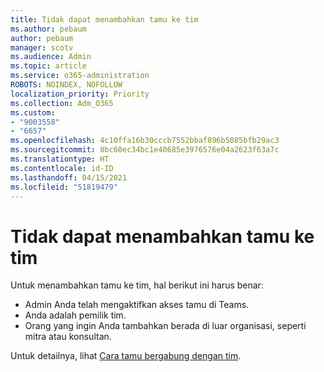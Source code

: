 ```yaml
---
title: Tidak dapat menambahkan tamu ke tim
ms.author: pebaum
author: pebaum
manager: scotv
ms.audience: Admin
ms.topic: article
ms.service: o365-administration
ROBOTS: NOINDEX, NOFOLLOW
localization_priority: Priority
ms.collection: Adm_O365
ms.custom:
- "9003558"
- "6657"
ms.openlocfilehash: 4c10ffa16b30cccb7552bbaf896b5085bfb29ac3
ms.sourcegitcommit: 8bc60ec34bc1e40685e3976576e04a2623f63a7c
ms.translationtype: HT
ms.contentlocale: id-ID
ms.lasthandoff: 04/15/2021
ms.locfileid: "51819479"
---
```

# <a name="cant-add-guests-to-a-team"></a>Tidak dapat menambahkan tamu ke tim

Untuk menambahkan tamu ke tim, hal berikut ini harus benar:  

- Admin Anda telah mengaktifkan akses tamu di Teams.
- Anda adalah pemilik tim.
- Orang yang ingin Anda tambahkan berada di luar organisasi, seperti mitra atau konsultan.

Untuk detailnya, lihat [Cara tamu bergabung dengan tim](https://docs.microsoft.com/MicrosoftTeams/guest-joins).
